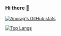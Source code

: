 ### Hi there 👋

[![Anurag's GitHub stats](https://github-readme-stats.vercel.app/api?username=rodrigonavas&count_private=true&show_icons=true&hide=issues,stars&theme=prussian)](https://github.com/anuraghazra/github-readme-stats)

[![Top Langs](https://github-readme-stats.vercel.app/api/top-langs/?username=rodrigonavas&hide=css,html&theme=prussian)](https://github.com/anuraghazra/github-readme-stats)
<!--
**rodrigonavas/rodrigonavas** is a ✨ _special_ ✨ repository because its `README.md` (this file) appears on your GitHub profile.

Here are some ideas to get you started:

- 🔭 I’m currently working on ...
- 🌱 I’m currently learning ...
- 👯 I’m looking to collaborate on ...
- 🤔 I’m looking for help with ...
- 💬 Ask me about ...
- 📫 How to reach me: ...
- 😄 Pronouns: ...
- ⚡ Fun fact: ...
-->
